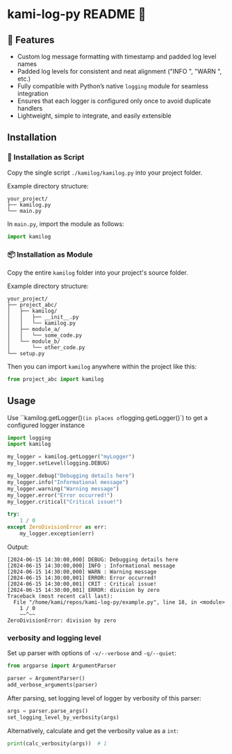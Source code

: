 # kami-log-py README 📝

## 🚀 Features

- Custom log message formatting with timestamp and padded log level names
- Padded log levels for consistent and neat alignment ("INFO ", "WARN ", etc.)
- Fully compatible with Python’s native `logging` module for seamless integration
- Ensures that each logger is configured only once to avoid duplicate handlers
- Lightweight, simple to integrate, and easily extensible













## Installation

### 📜 Installation as Script

Copy the single script `./kamilog/kamilog.py` into your project folder.

Example directory structure:

```
your_project/
├── kamilog.py
└── main.py
```

In `main.py`, import the module as follows:

```python
import kamilog
```





### 📦 Installation as Module

Copy the entire `kamilog` folder into your project's source folder.

Example directory structure:

```
your_project/
├── project_abc/
│   ├── kamilog/
│   │   ├── __init__.py
│   │   └── kamilog.py
│   ├── module_a/
│   │   └── some_code.py
│   └── module_b/
│       └── other_code.py
└── setup.py
```

Then you can import `kamilog` anywhere within the project like this:

```python
from project_abc import kamilog
```













## Usage

Use ``kamilog.getLogger()` (in places of `logging.getLogger()`)
to get a configured logger instance

```python
import logging
import kamilog

my_logger = kamilog.getLogger("myLogger")
my_logger.setLevel(logging.DEBUG)

my_logger.debug("Debugging details here")
my_logger.info("Informational message")
my_logger.warning("Warning message")
my_logger.error("Error occurred!")
my_logger.critical("Critical issue!")

try:
    1 / 0
except ZeroDivisionError as err:
    my_logger.exception(err)
```

Output:

```
[2024-06-15 14:30:00,000] DEBUG: Debugging details here
[2024-06-15 14:30:00,000] INFO : Informational message
[2024-06-15 14:30:00,000] WARN : Warning message
[2024-06-15 14:30:00,001] ERROR: Error occurred!
[2024-06-15 14:30:00,001] CRIT : Critical issue!
[2024-06-15 14:30:00,001] ERROR: division by zero
Traceback (most recent call last):
  File "/home/kami/repos/kami-log-py/example.py", line 18, in <module>
    1 / 0
    ~~^~~
ZeroDivisionError: division by zero
```




### verbosity and logging level

Set up parser with options of `-v/--verbose` and `-q/--quiet`:

```python
from argparse import ArgumentParser

parser = ArgumentParser()
add_verbose_arguments(parser)
```

After parsing, set logging level of logger by verbosity of this parser:

```python
args = parser.parse_args()
set_logging_level_by_verbosity(args)
```

Alternatively, calculate and get the verbosity value as a `int`:

```python
print(calc_verbosity(args))  # 1
```